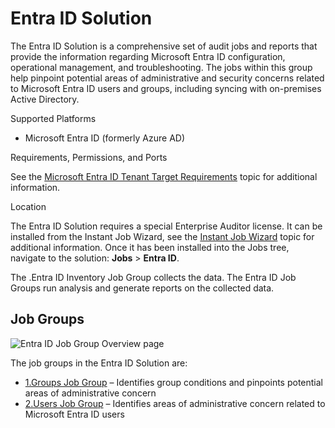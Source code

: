 # Entra ID Solution

The Entra ID Solution is a comprehensive set of audit jobs and reports that provide the information
regarding Microsoft Entra ID configuration, operational management, and troubleshooting. The jobs
within this group help pinpoint potential areas of administrative and security concerns related to
Microsoft Entra ID users and groups, including syncing with on-premises Active Directory.

Supported Platforms

- Microsoft Entra ID (formerly Azure AD)

Requirements, Permissions, and Ports

See the
[Microsoft Entra ID Tenant Target Requirements](/docs/accessanalyzer/11.6/config/entraid/overview.md)
topic for additional information.

Location

The Entra ID Solution requires a special Enterprise Auditor license. It can be installed from the
Instant Job Wizard, see the
[Instant Job Wizard](/docs/accessanalyzer/11.6/admin/jobs/instantjobs/overview.md)
topic for additional information. Once it has been installed into the Jobs tree, navigate to the
solution: **Jobs** > **Entra ID**.

The .Entra ID Inventory Job Group collects the data. The Entra ID Job Groups run analysis and
generate reports on the collected data.

## Job Groups

![Entra ID Job Group Overview page](/img/product_docs/accessanalyzer/11.6/admin/runninginstances/overviewpage.webp)

The job groups in the Entra ID Solution are:

- [1.Groups Job Group](/docs/accessanalyzer/11.6/solutions/entraid/groups/overview.md)
  – Identifies group conditions and pinpoints potential areas of administrative concern
- [2.Users Job Group](/docs/accessanalyzer/11.6/solutions/entraid/users/overview.md)
  – Identifies areas of administrative concern related to Microsoft Entra ID users
